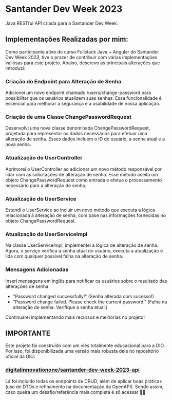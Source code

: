 # Santander Dev Week 2023

Java RESTful API criada para a Santander Dev Week.

## Implementações Realizadas por mim:

Como participante ativo do curso Fullstack Java + Angular do Santander Dev Week 2023, tive o prazer de contribuir com várias implementações valiosas para este projeto. Abaixo, descrevo as principais alterações que introduzi:

### Criação do Endpoint para Alteração de Senha

Adicionei um novo endpoint chamado /users/change-password para possibilitar que os usuários atualizem suas senhas. Essa funcionalidade é essencial para melhorar a segurança e a usabilidade de nossa aplicação.

### Criação de uma Classe ChangePasswordRequest

Desenvolvi uma nova classe denominada ChangePasswordRequest, projetada para representar os dados necessários para efetuar uma alteração de senha. Esses dados incluem o ID do usuário, a senha atual e a nova senha.

### Atualização do UserController

Aprimorei o UserController ao adicionar um novo método responsável por lidar com as solicitações de alteração de senha. Esse método aceita um objeto ChangePasswordRequest como entrada e efetua o processamento necessário para a alteração de senha.

### Atualização do UserService

Estendi o UserService ao incluir um novo método que executa a lógica relacionada à alteração de senha, com base nas informações fornecidas no objeto ChangePasswordRequest.

### Atualização do UserServiceImpl

Na classe UserServiceImpl, implementei a lógica de alteração de senha. Agora, o serviço verifica a senha atual do usuário, executa a atualização e lida com qualquer possível falha na alteração de senha.

### Mensagens Adicionadas

Inseri mensagens em inglês para notificar os usuários sobre o resultado das alterações de senha:
- "Password changed successfully!" (Senha alterada com sucesso!)
- "Password change failed. Please check the current password." (Falha na alteração de senha. Verifique a senha atual.)

Continuarei implementando mais recursos e melhorias no projeto! 

## IMPORTANTE

Este projeto foi construído com um viés totalmente educacional para a DIO. Por isso, foi disponibilizada uma versão mais robusta dele no repositório oficial da DIO:

### [digitalinnovationone/santander-dev-week-2023-api](https://github.com/digitalinnovationone/santander-dev-week-2023-api)

Lá foi incluído todas os endpoints de CRUD, além de aplicar boas práticas (uso de DTOs e refinamento na documentação da OpenAPI). Sendo assim, caso queira um desafio/referência mais completa é só acessar 👊🤩
